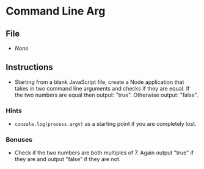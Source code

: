 # Command Line Arg

## File

* *None*

## Instructions

* Starting from a blank JavaScript file, create a Node application that takes in two command line arguments and checks if they are equal. If the two numbers are equal then output: "true". Otherwise output: "false".

### Hints

* `console.log(process.argv)` as a starting point if you are completely lost.

### Bonuses

* Check if the two numbers are both multiples of 7. Again output "true" if they are and output "false" if they are not.
